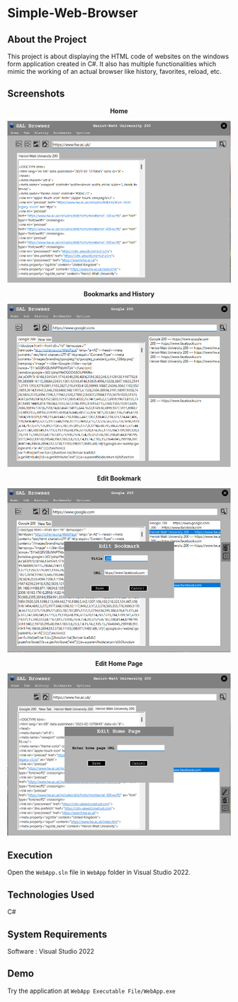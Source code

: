 # Simple-Web-Browser

## About the Project

This project is about displaying the HTML code of websites on the windows form application created in C#. It also has multiple functionalities which mimic the working of an actual browser like history, favorites, reload, etc.


## Screenshots

<p align="center">
    <b>Home</b>
</p>

<img src="SS/Screenshot 1.png" alt="Main">


<p align="center">
    <b>Bookmarks and History</b>
</p>

<img src="SS/Screenshot 2.png" alt="Main">


<p align="center">
    <b>Edit Bookmark</b>
</p>

<img src="SS/Screenshot 3.png" alt="Main">


<p align="center">
    <b>Edit Home Page</b>
</p>

<img src="SS/Screenshot 4.png" alt="Main">


## Execution

Open the `WebApp.sln` file in `WebApp` folder in Visual Studio 2022.


## Technologies Used

C#

## System Requirements

Software : Visual Studio 2022

## Demo

Try the application at `WebApp Executable File/WebApp.exe `
